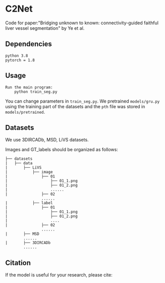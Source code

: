 # C2Net

Code for paper:"Bridging unknown to known: connectivity-guided faithful liver vessel segmentation" by Ye et al.

## Dependencies

```
python 3.8
pytorch = 1.8
```

## Usage

```
Run the main program:     
	python train_seg.py
```

You can change parameters in `train_seg.py`. We pretrained  `models/gru.py` using the training part of the datasets and the `pth` file was stored in `models/pretrained`.

## Datasets

We use 3DIRCADb, MSD, LiVS datasets.

Images and GT_labels should be organized as follows:

```
├── datasets
|   ├── data
|   	├── LiVS
|   		├── image
|   			├── 01
|   				├── 01_1.png
|   				├── 01_2.png
|   				......
|   			├── 02
				......
|   		├── label
|   			├── 01
|   				├── 01_1.png
|   				├── 01_2.png
|   				....
|   			├── 02
				......
|   	├── MSD
		......
|   	├── 3DIRCADb
		......
```

## Citation

If the model is useful for your research, please cite:

```

```
